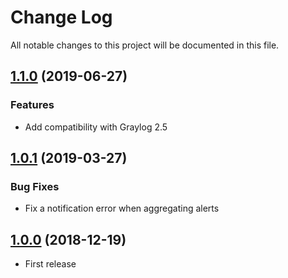 # Change Log

All notable changes to this project will be documented in this file.

## [1.1.0](https://github.com/airbus-cyber/graylog-plugin-logging-alert/compare/1.0.1...1.1.0) (2019-06-27)

### Features
* Add compatibility with Graylog 2.5

## [1.0.1](https://github.com/airbus-cyber/graylog-plugin-logging-alert/compare/1.0.0...1.0.1) (2019-03-27)

### Bug Fixes
* Fix a notification error when aggregating alerts

## [1.0.0](https://github.com/airbus-cyber/graylog-plugin-logging-alert/tree/1.0.0) (2018-12-19)

* First release
